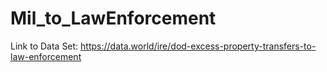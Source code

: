 # Mil_to_LawEnforcement

Link to Data Set:
https://data.world/ire/dod-excess-property-transfers-to-law-enforcement
